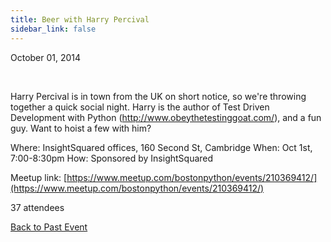 ```yaml
---
title: Beer with Harry Percival
sidebar_link: false
---
```


October 01, 2014


   

Harry Percival is in town from the UK on short notice, so we're throwing together a quick social night. Harry is the author of Test Driven Development with Python (http://www.obeythetestinggoat.com/), and a fun guy. Want to hoist a few with him?

Where: InsightSquared offices, 160 Second St, Cambridge
When: Oct 1st, 7:00-8:30pm
How: Sponsored by InsightSquared


Meetup link: [https://www.meetup.com/bostonpython/events/210369412/](https://www.meetup.com/bostonpython/events/210369412/)

37 attendees

[Back to Past Event](past-events.md)